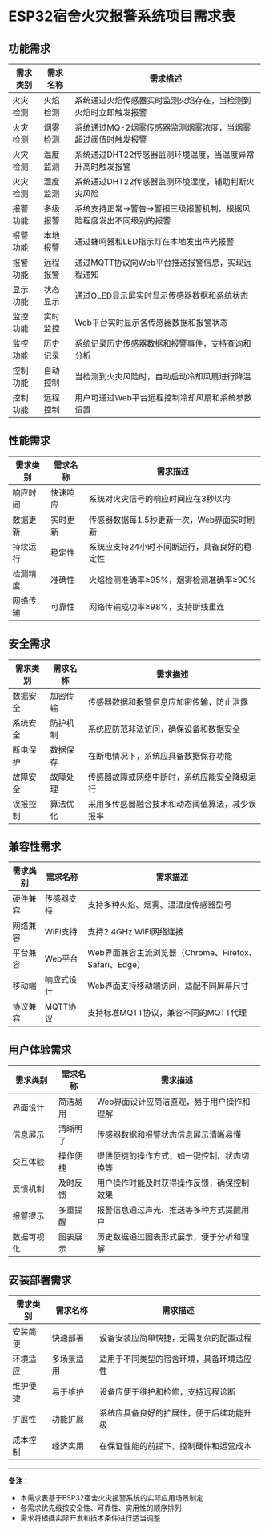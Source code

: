 # ESP32宿舍火灾报警系统项目需求表

## 功能需求

| 需求类别 | 需求名称 | 需求描述 |
|----------|----------|----------|
| 火灾检测 | 火焰检测 | 系统通过火焰传感器实时监测火焰存在，当检测到火焰时立即触发报警 |
| 火灾检测 | 烟雾检测 | 系统通过MQ-2烟雾传感器监测烟雾浓度，当烟雾超过阈值时触发报警 |
| 火灾检测 | 温度监测 | 系统通过DHT22传感器监测环境温度，当温度异常升高时触发报警 |
| 火灾检测 | 湿度监测 | 系统通过DHT22传感器监测环境湿度，辅助判断火灾风险 |
| 报警功能 | 多级报警 | 系统支持正常→警告→警报三级报警机制，根据风险程度发出不同级别的报警 |
| 报警功能 | 本地报警 | 通过蜂鸣器和LED指示灯在本地发出声光报警 |
| 报警功能 | 远程报警 | 通过MQTT协议向Web平台推送报警信息，实现远程通知 |
| 显示功能 | 状态显示 | 通过OLED显示屏实时显示传感器数据和系统状态 |
| 监控功能 | 实时监控 | Web平台实时显示各传感器数据和报警状态 |
| 监控功能 | 历史记录 | 系统记录历史传感器数据和报警事件，支持查询和分析 |
| 控制功能 | 自动控制 | 当检测到火灾风险时，自动启动冷却风扇进行降温 |
| 控制功能 | 远程控制 | 用户可通过Web平台远程控制冷却风扇和系统参数设置 |

## 性能需求

| 需求类别 | 需求名称 | 需求描述 |
|----------|----------|----------|
| 响应时间 | 快速响应 | 系统对火灾信号的响应时间应在3秒以内 |
| 数据更新 | 实时更新 | 传感器数据每1.5秒更新一次，Web界面实时刷新 |
| 持续运行 | 稳定性 | 系统应支持24小时不间断运行，具备良好的稳定性 |
| 检测精度 | 准确性 | 火焰检测准确率≥95%，烟雾检测准确率≥90% |
| 网络传输 | 可靠性 | 网络传输成功率≥98%，支持断线重连 |

## 安全需求

| 需求类别 | 需求名称 | 需求描述 |
|----------|----------|----------|
| 数据安全 | 加密传输 | 传感器数据和报警信息应加密传输，防止泄露 |
| 系统安全 | 防护机制 | 系统应防范非法访问，确保设备和数据安全 |
| 断电保护 | 数据保存 | 在断电情况下，系统应具备数据保存功能 |
| 故障安全 | 故障处理 | 传感器故障或网络中断时，系统应能安全降级运行 |
| 误报控制 | 算法优化 | 采用多传感器融合技术和动态阈值算法，减少误报率 |

## 兼容性需求

| 需求类别 | 需求名称 | 需求描述 |
|----------|----------|----------|
| 硬件兼容 | 传感器支持 | 支持多种火焰、烟雾、温湿度传感器型号 |
| 网络兼容 | WiFi支持 | 支持2.4GHz WiFi网络连接 |
| 平台兼容 | Web平台 | Web界面兼容主流浏览器（Chrome、Firefox、Safari、Edge） |
| 移动端 | 响应式设计 | Web界面支持移动端访问，适配不同屏幕尺寸 |
| 协议兼容 | MQTT协议 | 支持标准MQTT协议，兼容不同的MQTT代理 |

## 用户体验需求

| 需求类别 | 需求名称 | 需求描述 |
|----------|----------|----------|
| 界面设计 | 简洁易用 | Web界面设计应简洁直观，易于用户操作和理解 |
| 信息展示 | 清晰明了 | 传感器数据和报警状态信息展示清晰易懂 |
| 交互体验 | 操作便捷 | 提供便捷的操作方式，如一键控制、状态切换等 |
| 反馈机制 | 及时反馈 | 用户操作时能及时获得操作反馈，确保控制效果 |
| 报警提示 | 多重提醒 | 报警信息通过声光、推送等多种方式提醒用户 |
| 数据可视化 | 图表展示 | 历史数据通过图表形式展示，便于分析和理解 |

## 安装部署需求

| 需求类别 | 需求名称 | 需求描述 |
|----------|----------|----------|
| 安装简便 | 快速部署 | 设备安装应简单快捷，无需复杂的配置过程 |
| 环境适应 | 多场景适用 | 适用于不同类型的宿舍环境，具备环境适应性 |
| 维护便捷 | 易于维护 | 设备应便于维护和检修，支持远程诊断 |
| 扩展性 | 功能扩展 | 系统应具备良好的扩展性，便于后续功能升级 |
| 成本控制 | 经济实用 | 在保证性能的前提下，控制硬件和运营成本 |

---

**备注**：
- 本需求表基于ESP32宿舍火灾报警系统的实际应用场景制定
- 各需求优先级按安全性、可靠性、实用性的顺序排列
- 需求将根据实际开发和技术条件进行适当调整